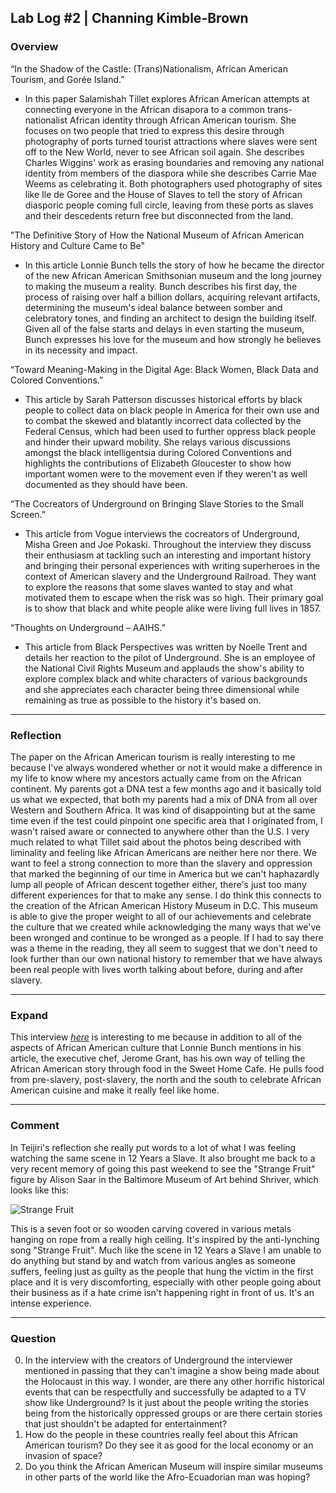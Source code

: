 ## **Lab Log #2 | Channing Kimble-Brown**

### Overview

“In the Shadow of the Castle: (Trans)Nationalism, African American Tourism, and Gorée Island.” 
* In this paper Salamishah Tillet explores African American attempts at connecting everyone in the African disapora to a common trans-nationalist African identity through African American tourism. She focuses on two people that tried to express this desire through photography of ports turned tourist attractions where slaves were sent off to the New World, never to see African soil again. She describes Charles Wiggins' work as erasing boundaries and removing any national identity from members of the diaspora while she describes Carrie Mae Weems as celebrating it. Both photographers used photography of sites like Ile de Goree and the House of Slaves to tell the story of African diasporic people coming full circle, leaving from these ports as slaves and their descedents return free but disconnected from the land.

"The Definitive Story of How the National Museum of African American History and Culture Came to Be"
* In this article Lonnie Bunch tells the story of how he became the director of the new African American Smithsonian museum and the long journey to making the museum a reality. Bunch describes his first day, the process of raising over half a billion dollars, acquiring relevant artifacts, determining the museum's ideal balance between somber and celebratory tones, and finding an architect to design the building itself. Given all of the false starts and delays in even starting the museum, Bunch expresses his love for the museum and how strongly he believes in its necessity and impact. 

“Toward Meaning-Making in the Digital Age: Black Women, Black Data and Colored Conventions.” 
* This article by Sarah Patterson discusses historical efforts by black people to collect data on black people in America for their own use and to combat the skewed and blatantly incorrect data collected by the Federal Census, which had been used to further oppress black people and hinder their upward mobility. She relays various discussions amongst the black intelligentsia during Colored Conventions and highlights the contributions of Elizabeth Gloucester to show how important women were to the movement even if they weren't as well documented as they should have been.

“The Cocreators of Underground on Bringing Slave Stories to the Small Screen.”
* This article from Vogue interviews the cocreators of Underground, Misha Green and Joe Pokaski. Throughout the interview they discuss their enthusiasm at tackling such an interesting and important history and bringing their personal experiences with writing superheroes in the context of American slavery and the Underground Railroad. They want to explore the reasons that some slaves wanted to stay and what motivated them to escape when the risk was so high. Their primary goal is to show that black and white people alike were living full lives in 1857. 

“Thoughts on Underground – AAIHS.”
* This article from Black Perspectives was written by Noelle Trent and details her reaction to the pilot of Underground. She is an employee of the National Civil Rights Museum and applauds the show's ability to explore complex black and white characters of various backgrounds and she appreciates each character being three dimensional while remaining as true as possible to the history it's based on.


---
### Reflection

The paper on the African American tourism is really interesting to me because I've always wondered whether or not it would make a difference in my life to know where my ancestors actually came from on the African continent. My parents got a DNA test a few months ago and it basically told us what we expected, that both my parents had a mix of DNA from all over Western and Southern Africa. It was kind of disappointing but at the same time even if the test could pinpoint one specific area that I originated from, I wasn't raised aware or connected to anywhere other than the U.S. I very much related to what Tillet said about the photos being described with liminality and feeling like African Americans are neither here nor there. We want to feel a strong connection to more than the slavery and oppression that marked the beginning of our time in America but we can't haphazardly lump all people of African descent together either, there's just too many different experiences for that to make any sense. I do think this connects to the creation of the African American History Museum in D.C. This museum is able to give the proper weight to all of our achievements and celebrate the culture that we created while acknowledging the many ways that we've been wronged and continue to be wronged as a people. If I had to say there was a theme in the reading, they all seem to suggest that we don't need to look further than our own national history to remember that we have always been real people with lives worth talking about before, during and after slavery.

---
### Expand

This interview _[here](http://www.wbur.org/hereandnow/2017/02/06/jerome-grant-museum-african-american-history)_ is interesting to me because in addition to all of the aspects of African American culture that Lonnie Bunch mentions in his article, the executive chef, Jerome Grant, has his own way of telling the African American story through food in the Sweet Home Cafe. He pulls food from pre-slavery, post-slavery, the north and the south to celebrate African American cuisine and make it really feel like home.

---
### Comment

In Teijiri's reflection she really put words to a lot of what I was feeling watching the same scene in 12 Years a Slave. It also brought me back to a very recent memory of going this past weekend to see the "Strange Fruit" figure by Alison Saar in the Baltimore Museum of Art behind Shriver, which looks like this: 

![Strange Fruit](http://blog.artbma.org/wp-content/uploads/2015/10/1995.122.jpeg)

This is a seven foot or so wooden carving covered in various metals hanging on rope from a really high ceiling. It's inspired by the anti-lynching song "Strange Fruit". Much like the scene in 12 Years a Slave I am unable to do anything but stand by and watch from various angles as someone suffers, feeling just as guilty as the people that hung the victim in the first place and it is very discomforting, especially with other people going about their business as if a hate crime isn't happening right in front of us. It's an intense experience. 

---
### Question
0. In the interview with the creators of Underground the interviewer mentioned in passing that they can't imagine a show being made about the Holocaust in this way. I wonder, are there any other horrific historical events that can be respectfully and successfully be adapted to a TV show like Underground? Is it just about the people writing the stories being from the historically oppressed groups or are there certain stories that just shouldn't be adapted for entertainment? 
0. How do the people in these countries really feel about this African American tourism? Do they see it as good for the local economy or an invasion of space?
0. Do you think the African American Museum will inspire similar museums in other parts of the world like the Afro-Ecuadorian man was hoping? 
